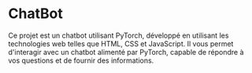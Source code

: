 # ChatBot
Ce projet est un chatbot utilisant PyTorch, développé en utilisant les technologies web telles que HTML, CSS et JavaScript. Il vous permet d'interagir avec un chatbot alimenté par PyTorch, capable de répondre à vos questions et de fournir des informations.
